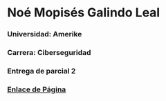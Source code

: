 # Noé Mopisés Galindo Leal

### Universidad: Amerike
### Carrera: Ciberseguridad
### Entrega de parcial 2
### [Enlace de Página]() 
